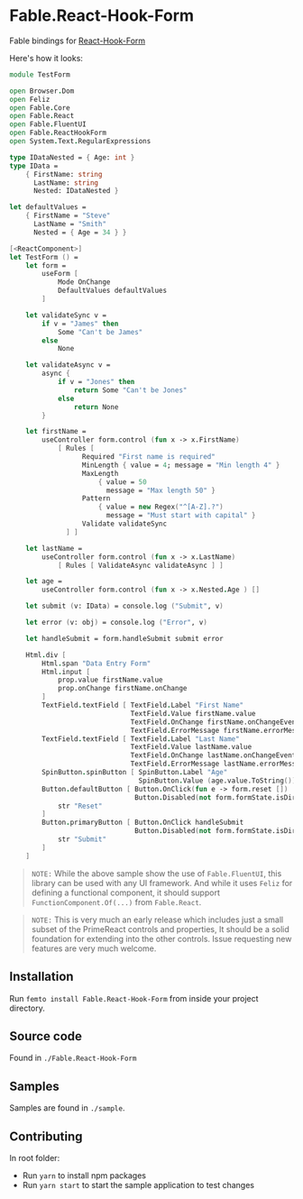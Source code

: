 # Fable.React-Hook-Form
Fable bindings for [React-Hook-Form](https://react-hook-form.com/)

Here's how it looks:

```fs
module TestForm

open Browser.Dom
open Feliz
open Fable.Core
open Fable.React
open Fable.FluentUI
open Fable.ReactHookForm
open System.Text.RegularExpressions

type IDataNested = { Age: int }
type IData =
    { FirstName: string
      LastName: string
      Nested: IDataNested }

let defaultValues =
    { FirstName = "Steve"
      LastName = "Smith"
      Nested = { Age = 34 } }

[<ReactComponent>]
let TestForm () =
    let form =
        useForm [
            Mode OnChange
            DefaultValues defaultValues
        ]

    let validateSync v =
        if v = "James" then
            Some "Can't be James"
        else
            None

    let validateAsync v =
        async {
            if v = "Jones" then
                return Some "Can't be Jones"
            else
                return None
        }

    let firstName =
        useController form.control (fun x -> x.FirstName)
            [ Rules [
                  Required "First name is required"
                  MinLength { value = 4; message = "Min length 4" }
                  MaxLength
                      { value = 50
                        message = "Max length 50" }
                  Pattern
                      { value = new Regex("^[A-Z].?")
                        message = "Must start with capital" }
                  Validate validateSync
              ] ]

    let lastName =
        useController form.control (fun x -> x.LastName)
            [ Rules [ ValidateAsync validateAsync ] ]

    let age =
        useController form.control (fun x -> x.Nested.Age ) []

    let submit (v: IData) = console.log ("Submit", v)

    let error (v: obj) = console.log ("Error", v)

    let handleSubmit = form.handleSubmit submit error

    Html.div [
        Html.span "Data Entry Form"
        Html.input [
            prop.value firstName.value
            prop.onChange firstName.onChange
        ]
        TextField.textField [ TextField.Label "First Name"
                              TextField.Value firstName.value
                              TextField.OnChange firstName.onChangeEvent
                              TextField.ErrorMessage firstName.errorMessage ] []
        TextField.textField [ TextField.Label "Last Name"
                              TextField.Value lastName.value
                              TextField.OnChange lastName.onChangeEvent
                              TextField.ErrorMessage lastName.errorMessage ] []
        SpinButton.spinButton [ SpinButton.Label "Age"
                                SpinButton.Value (age.value.ToString()) ] []
        Button.defaultButton [ Button.OnClick(fun e -> form.reset [])
                               Button.Disabled(not form.formState.isDirty) ] [
            str "Reset"
        ]
        Button.primaryButton [ Button.OnClick handleSubmit
                               Button.Disabled(not form.formState.isDirty) ] [
            str "Submit"
        ]
    ]
```

> `NOTE:` While the above sample show the use of `Fable.FluentUI`, this library can be used with any UI framework. And while it uses `Feliz` for defining a functional component, it should support `FunctionComponent.Of(...)` from `Fable.React`.

> `NOTE:` This is very much an early release which includes just a small subset of the PrimeReact controls and properties, It should be a solid foundation for extending into the other controls. Issue requesting new features are very much welcome.

## Installation

Run `femto install Fable.React-Hook-Form` from inside your project directory.

## Source code

Found in `./Fable.React-Hook-Form`

## Samples

Samples are found in `./sample`.

## Contributing

In root folder:
- Run `yarn` to install npm packages
- Run `yarn start` to start the sample application to test changes